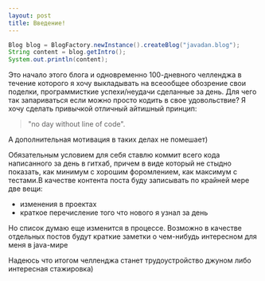 ```yaml
---
layout: post
title: Введение!
---
```


```java
Blog blog = BlogFactory.newInstance().createBlog("javadan.blog");
String content = blog.getIntro();
System.out.println(content);
```

Это начало этого блога и одновременно 100-дневного челленджа в течение которого я хочу выкладывать на всеообщее обозрение свои поделки, программисткие успехи/неудачи сделанные за день. Для чего так запариваться если можно просто кодить в свое удовольствие? 
Я хочу сделать привычкой отличный айтишный принцип:
>"no day without line of code". 

А дополнительная мотивация в таких делах не помешает)

Обязательным условием для себя ставлю коммит всего кода написанного за день в гитхаб, причем в виде который не стыдно показать, как минимум с хорошим форомлением, как максимум с тестами.В качестве контента поста буду записывать по крайней мере две вещи:
   + изменения в проектах
   + краткое перечисление того что нового я узнал за день

 Но список думаю еще изменится в процессе. Возможно в качестве отдельных постов будут краткие заметки о чем-нибудь интересном для меня в java-мире

Надеюсь что итогом челленджа станет трудоустройство джуном либо интересная стажировка)

